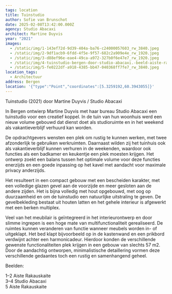 ```yaml
---
tags: location
title: Tuinstudio
author: Sofie van Brunschot
date: 2025-02-08T13:42:00.000Z
agency: Studio Abacaxi⁣
architect: Martine Duyvis
year: "2021"
images:
  - /static/img/1-143ef72d-9d39-404a-ba76-c24000057603_rw_3840.jpeg
  - /static/img/2-9df1acb9-6fdd-4f5e-9f57-682c2a909e4e_rw_1920.jpeg
  - /static/img/3-d88ef96e-eae4-49ca-a972-327b0f6e47e7_rw_1920.jpeg
  - /static/img/4-tuinstudio-bergen-door-studio-abacaxi.-beeld-aiste-rakauskaite-3.jpg.jpeg
  - /static/img/5-fe0222df-a918-4385-bb47-040368ff7fe7_rw_3840.jpeg
location_tags:
  - Architectuur
address: Bergen
location: '{"type":"Point","coordinates":[5.3259192,60.3943055]}'
---
```

Tuinstudio (2021) door Martine Duyvis / Studio Abacaxi⁣

In Bergen ontwierp Martine Duyvis met haar bureau Studio Abacaxi een tuinstudio voor een creatief koppel. In de tuin van hun woonhuis werd een nieuw volume gebouwd dat dienst doet als studioruimte en in het weekend als vakantieverblijf verhuurd kan worden.⁣

De opdrachtgevers wensten een plek om rustig te kunnen werken, met twee afzonderlijk te gebruiken werkruimten. Daarnaast wilden zij het tuinhuis ook als vakantieverblijf kunnen verhuren in de weekenden, waardoor ook functies als een badkamer en keukentje een plek moesten krijgen. Het ontwerp zoekt een balans tussen het optimale volume voor deze functies enerzijds en een goede inpassing op het kavel met aandacht voor maximale privacy anderzijds. ⁣

Het resulteert in een compact gebouw met een bescheiden karakter, met een volledige glazen gevel aan de voorzijde en meer gesloten aan de andere zijden. Het is bijna volledig met hout opgebouwd, met oog op duurzaamheid en om de tuinstudio een natuurlijke uitstraling te geven. De gevelbekleding bestaat uit houten latten en het gehele interieur is afgewerkt met een berken multiplex.⁣

Veel van het meubilair is geïntegreerd in het interieurontwerp en door slimme ingrepen is een hoge mate van multifunctionaliteit gerealiseerd. De ruimtes kunnen veranderen van functie wanneer meubels worden in- of uitgeklapt. Het bed klapt bijvoorbeeld op in de kastenwand en een prikbord verdwijnt achter een harmonicadeur. Hierdoor konden de verschillende gewenste functionaliteiten plek krijgen in een gebouw van slechts 57 m2. Door de aandachtig ontworpen, minimalistische detaillering vormen deze verschillende gedaantes toch een rustig en samenhangend geheel. ⁣

Beelden:⁣

1–2 Aiste Rakauskaite[](https://www.instagram.com/aiste.rakauskaite/)\
[](https://www.instagram.com/aiste.rakauskaite/)3–4 Studio Abacaxi[](https://www.instagram.com/studio.abacaxi/)\
[](https://www.instagram.com/studio.abacaxi/)5 Aiste Rakauskaite[](https://www.instagram.com/aiste.rakauskaite/)
⁣
